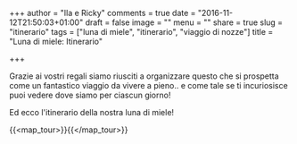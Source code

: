 +++
author = "Ila e Ricky"
comments = true
date = "2016-11-12T21:50:03+01:00"
draft = false
image = ""
menu = ""
share = true
slug = "itinerario"
tags = ["luna di miele", "itinerario", "viaggio di nozze"]
title = "Luna di miele: Itinerario"

+++

Grazie ai vostri regali siamo riusciti a organizzare questo che si prospetta come un fantastico viaggio da vivere a pieno.. e come tale se ti incuriosisce puoi vedere dove siamo per ciascun giorno!

Ed ecco l'itinerario della nostra luna di miele! 

{{<map_tour>}}{{</map_tour>}}

